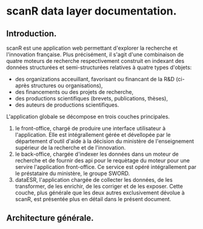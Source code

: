 # scanR data layer documentation.

## Introduction.

scanR est une application web permettant d'explorer la recherche et l'innovation française. Plus précisément, il s'agit d'une combinaison de quatre moteurs de recherche respectivement construit en indexant des données structurées et semi-structurées relatives à quatre types d'objets:
  - des organizations acceuillant, favorisant ou financant de la R&D (ci-après structures ou organisations),
  - des financements ou des projets de recherche,
  - des productions scientifiques (brevets, publications, thèses),
  - des auteurs de productions scientifiques.

L'application globale se décompose en trois couches principales.
  1. le front-office, chargé de produire une interface utilisateur à l'application. Elle est intégrallement gérée et dévellopée par le département d'outil d'aide à la décision du ministère de l'enseignement supérieur de la recherche et de l'innovation.
  2. le back-office, chargée d'indexer les données dans un moteur de recherche et de fournir des api pour le requètage du moteur pour une servire l'application front-office. Ce service est opéré intégrallement par le préstataire du ministère, le groupe SWORD.
  3. dataESR, l'application chargée de collecter les données, de les transformer, de les enrichir, de les corriger et de les exposer. Cette couche, plus générale que les deux autres exclusivement dévolue à scanR, est présentée plus en détail dans le présent document.


## Architecture générale.



##

